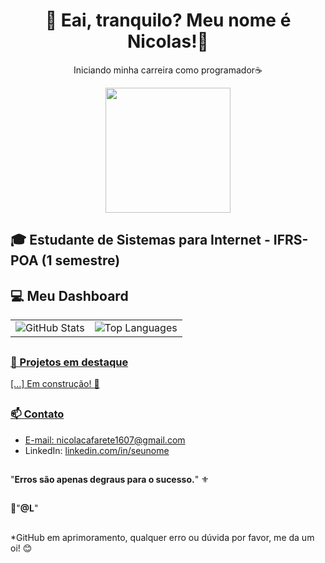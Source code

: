 <h1 align="center">👾 Eai, tranquilo? Meu nome é Nicolas!👾</h1>

<p align="center">
  Iniciando minha carreira como programador☕  
</p>

<div align="center">
  <img height="200" src="https://media1.giphy.com/media/v1.Y2lkPTc5MGI3NjExd3FzOG9nbmNidHdsZXo1dzR5bG4xYXVyZDhjMnlhZWhyOGhqYXk4ayZlcD12MV9pbnRlcm5hbF9naWZfYnlfaWQmY3Q9Zw/iIqmM5tTjmpOB9mpbn/giphy.gif"  />
</div>

##

## 🎓 Estudante de Sistemas para Internet - **IFRS-POA (1 semestre)**

## 💻 Meu Dashboard
<table align="center">
<a href="https://github.com/NicolasCafarete">
  <tr>
    <td align="center">
      <img src="https://github-readme-stats.vercel.app/api?username=NicolasCafarete&show_icons=true&theme=dark" alt="GitHub Stats"/>
    </td>
    <td align="center">
      <img src="https://github-readme-stats.vercel.app/api/top-langs/?username=NicolasCafarete&layout=compact&theme=dark" alt="Top Languages"/>
    </td>
  </tr>
</table>


##

### 🚀 Projetos em destaque

[...] Em construção! 🔨

##

### 📫 Contato

- E-mail: nicolacafarete1607@gmail.com  
- LinkedIn: [linkedin.com/in/seunome](https://linkedin.com/in/nicolasgoncalvescafarete)   

##

"**Erros são apenas degraus para o sucesso.**" ⚜️

##
  
🤍"**@L**"

##

*GitHub em aprimoramento, qualquer erro ou dúvida por favor, me da um oi! 😊
